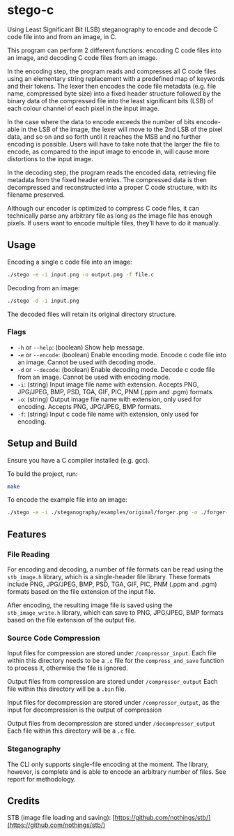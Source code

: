 # stego-c

Using Least Significant Bit (LSB) steganography to encode and decode C code file into and from an image, in C.

This program can perform 2 different functions: encoding C code files into an image, and decoding C code files from an image.

In the encoding step, the program reads and compresses all C code files using an elementary string replacement with a predefined map of keywords and their tokens. The lexer then encodes the code file metadata (e.g. file name, compressed byte size) into a fixed header structure followed by the binary data of the compressed file into the least significant bits (LSB) of each colour channel of each pixel in the input image.

In the case where the data to encode exceeds the number of bits encode-able in the LSB of the image, the lexer will move to the 2nd LSB of the pixel data, and so on and so forth until it reaches the MSB and no further encoding is possible. Users will have to take note that the larger the file to encode, as compared to the input image to encode in, will cause more distortions to the input image.

In the decoding step, the program reads the encoded data, retrieving file metadata from the fixed header entries. The compressed data is then decompressed and reconstructed into a proper C code structure, with its filename preserved.

Although our encoder is optimized to compress C code files, it can technically parse any arbitrary file as long as the image file has enough pixels. If users want to encode multiple files, they’ll have to do it manually.

## Usage

Encoding a single c code file into an image:

```bash
./stego -e -i input.png -o output.png -f file.c
```

Decoding from an image:

```bash
./stego -d -i input.png
```

The decoded files will retain its original directory structure.

### Flags

- `-h` or `--help`: (boolean) Show help message.
- `-e` or `--encode`: (boolean) Enable encoding mode. Encode c code file into an image. Cannot be used with decoding mode.
- `-d` or `--decode`: (boolean) Enable decoding mode. Decode c code file from an image. Cannot be used with encoding mode.
- `-i`: (string) Input image file name with extension. Accepts PNG, JPG/JPEG, BMP, PSD, TGA, GIF, PIC, PNM (.ppm and .pgm) formats.
- `-o`: (string) Output image file name with extension, only used for encoding. Accepts PNG, JPG/JPEG, BMP formats.
- `-f`: (string) Input c code file name with extension, only used for encoding.

## Setup and Build

Ensure you have a C compiler installed (e.g. gcc).

To build the project, run:

```bash
make
```

To encode the example file into an image:

```bash
./stego -e -i ./steganography/examples/original/forger.png -o ./forger-test.png -f ./steganography/examples/original/AgentTracker.mp4
```

## Features

### File Reading

For encoding and decoding, a number of file formats can be read using the `stb_image.h` library, which is a single-header file library. These formats include PNG, JPG/JPEG, BMP, PSD, TGA, GIF, PIC, PNM (.ppm and .pgm) formats based on the file extension of the input file.

After encoding, the resulting image file is saved using the `stb_image_write.h` library, which can save to PNG, JPG/JPEG, BMP formats based on the file extension of the output file.

### Source Code Compression

Input files for compression are stored under `/compressor_input`.
Each file within this directory needs to be a `.c` file for the `compress_and_save` function to process it, otherwise the file is ignored.

Output files from compression are stored under `/compressor_output`
Each file within this directory will be a `.bin` file.

Input files for decompression are stored under `/compressor_output`, as the input for decompression is the output of compression

Output files from decompression are stored under `/decompressor_output`
Each file within this directory will be a `.c` file.

### Steganography
The CLI only supports single-file encoding at the moment. The library, however, is complete and is able to encode an arbitrary number of files.
See report for methodology.

## Credits

STB (image file loading and saving): [https://github.com/nothings/stb/](https://github.com/nothings/stb/)
